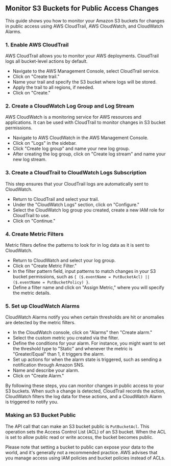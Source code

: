 
## Monitor S3 Buckets for Public Access Changes

This guide shows you how to monitor your Amazon S3 buckets for changes in public access using AWS CloudTrail, AWS CloudWatch, and CloudWatch Alarms.

### 1. Enable AWS CloudTrail

AWS CloudTrail allows you to monitor your AWS deployments. CloudTrail logs all bucket-level actions by default.

- Navigate to the AWS Management Console, select CloudTrail service.
- Click on "Create trail."
- Name your trail and specify the S3 bucket where logs will be stored.
- Apply the trail to all regions, if needed.
- Click on "Create."

### 2. Create a CloudWatch Log Group and Log Stream

AWS CloudWatch is a monitoring service for AWS resources and applications. It can be used with CloudTrail to monitor changes in S3 bucket permissions.

- Navigate to AWS CloudWatch in the AWS Management Console.
- Click on "Logs" in the sidebar.
- Click "Create log group" and name your new log group.
- After creating the log group, click on "Create log stream" and name your new log stream.

### 3. Create a CloudTrail to CloudWatch Logs Subscription

This step ensures that your CloudTrail logs are automatically sent to CloudWatch.

- Return to CloudTrail and select your trail.
- Under the "CloudWatch Logs" section, click on "Configure."
- Select the CloudWatch log group you created, create a new IAM role for CloudTrail to use.
- Click on "Continue."

### 4. Create Metric Filters

Metric filters define the patterns to look for in log data as it is sent to CloudWatch.

- Return to CloudWatch and select your log group.
- Click on "Create Metric Filter."
- In the filter pattern field, input patterns to match changes in your S3 bucket permissions, such as `{ ($.eventName = PutBucketAcl) || ($.eventName = PutBucketPolicy) }`.
- Define a filter name and click on "Assign Metric," where you will specify the metric details.

### 5. Set up CloudWatch Alarms

CloudWatch Alarms notify you when certain thresholds are hit or anomalies are detected by the metric filters.

- In the CloudWatch console, click on "Alarms" then "Create alarm."
- Select the custom metric you created via the filter.
- Define the conditions for your alarm. For instance, you might want to set the threshold type to "Static" and whenever the metric is "Greater/Equal" than 1, it triggers the alarm.
- Set up actions for when the alarm state is triggered, such as sending a notification through Amazon SNS.
- Name and describe your alarm.
- Click on "Create Alarm."

By following these steps, you can monitor changes in public access to your S3 buckets. When such a change is detected, CloudTrail records the action, CloudWatch filters the log data for these actions, and a CloudWatch Alarm is triggered to notify you.

### Making an S3 Bucket Public

The API call that can make an S3 bucket public is `PutBucketAcl`. This operation sets the Access Control List (ACL) of an S3 bucket. When the ACL is set to allow public read or write access, the bucket becomes public.

Please note that setting a bucket to public can expose your data to the world, and it's generally not a recommended practice. AWS advises that you manage access using IAM policies and bucket policies instead of ACLs.